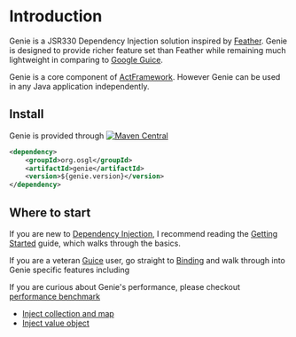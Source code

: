# Introduction


Genie is a JSR330 Dependency Injection solution inspired by [Feather](https://github.com/zsoltherpai/feather). Genie is designed to provide richer feature set than Feather while remaining much lightweight in comparing to [Google Guice](https://github.com/google/guice).

Genie is a core component of [ActFramework](https://github.com/actframework/actframework). However Genie can be used in any Java application independently.

## Install

Genie is provided through [![Maven Central](https://img.shields.io/maven-central/v/org.osgl/genie.svg)](http://search.maven.org/#search%7Cga%7C1%7Ca%3A%22genie%22)

```xml
<dependency>
    <groupId>org.osgl</groupId>
    <artifactId>genie</artifactId>
    <version>${genie.version}</version>
</dependency>
```

## Where to start

If you are new to [Dependency Injection](https://en.wikipedia.org/wiki/Dependency_injection), I recommend reading the [Getting Started](getting_start.md) guide, which walks through the basics.

If you are a veteran [Guice](https://github.com/google/guice) user, go straight to [Binding](binding.md) and walk through into Genie specific features including

If you are curious about Genie's performance, please checkout [performance benchmark](performance.md)

* [Inject collection and map](container.md)
* [Inject value object](value.md)
